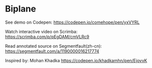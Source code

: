 # Biplane

See demo on Codepen: https://codepen.io/comehope/pen/yxVYRL

Watch interactive video on Scrimba: https://scrimba.com/p/pEgDAM/cmVLRc9

Read annotated source on Segmentfault(zh-cn): https://segmentfault.com/a/1190000016217774

Inspired by: Mohan Khadka https://codepen.io/khadkamhn/pen/EjovvK
